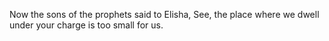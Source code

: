 Now the sons of the prophets said to Elisha, See, the place where we dwell under your charge is too small for us.
